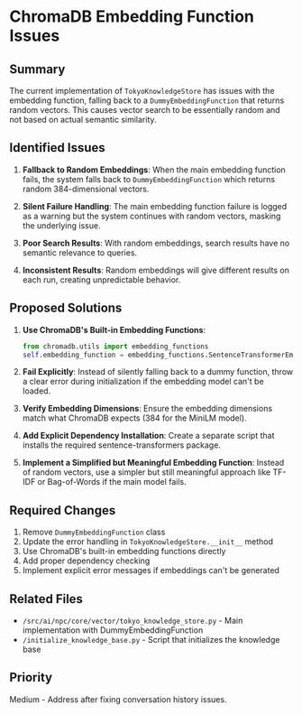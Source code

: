 # ChromaDB Embedding Function Issues

## Summary
The current implementation of `TokyoKnowledgeStore` has issues with the embedding function, falling back to a `DummyEmbeddingFunction` that returns random vectors. This causes vector search to be essentially random and not based on actual semantic similarity.

## Identified Issues

1. **Fallback to Random Embeddings**: When the main embedding function fails, the system falls back to `DummyEmbeddingFunction` which returns random 384-dimensional vectors.

2. **Silent Failure Handling**: The main embedding function failure is logged as a warning but the system continues with random vectors, masking the underlying issue.

3. **Poor Search Results**: With random embeddings, search results have no semantic relevance to queries.

4. **Inconsistent Results**: Random embeddings will give different results on each run, creating unpredictable behavior.

## Proposed Solutions

1. **Use ChromaDB's Built-in Embedding Functions**:
   ```python
   from chromadb.utils import embedding_functions
   self.embedding_function = embedding_functions.SentenceTransformerEmbeddingFunction(model_name="all-MiniLM-L6-v2")
   ```

2. **Fail Explicitly**: Instead of silently falling back to a dummy function, throw a clear error during initialization if the embedding model can't be loaded.

3. **Verify Embedding Dimensions**: Ensure the embedding dimensions match what ChromaDB expects (384 for the MiniLM model).

4. **Add Explicit Dependency Installation**: Create a separate script that installs the required sentence-transformers package.

5. **Implement a Simplified but Meaningful Embedding Function**: Instead of random vectors, use a simpler but still meaningful approach like TF-IDF or Bag-of-Words if the main model fails.

## Required Changes

1. Remove `DummyEmbeddingFunction` class
2. Update the error handling in `TokyoKnowledgeStore.__init__` method
3. Use ChromaDB's built-in embedding functions directly
4. Add proper dependency checking
5. Implement explicit error messages if embeddings can't be generated

## Related Files
- `/src/ai/npc/core/vector/tokyo_knowledge_store.py` - Main implementation with DummyEmbeddingFunction
- `/initialize_knowledge_base.py` - Script that initializes the knowledge base

## Priority
Medium - Address after fixing conversation history issues. 